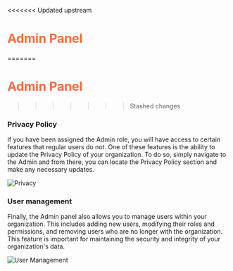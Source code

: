 <<<<<<< Updated upstream
# <span style="color:#FA6E3F"> Admin Panel </span> 
=======
# <span style="color:#FA6A47"> Admin Panel </span> 
>>>>>>> Stashed changes

### **Privacy Policy**
If you have been assigned the Admin role, you will have access to certain features that regular users do not. One of these features is the ability to update the Privacy Policy of your organization. To do so, simply navigate to the Admin and from there, you can locate the Privacy Policy section and make any necessary updates.

![Privacy](https://i.imgur.com/4Auw9bG.gif)

### **User management**
Finally, the Admin panel also allows you to manage users within your organization. This includes adding new users, modifying their roles and permissions, and removing users who are no longer with the organization. This feature is important for maintaining the security and integrity of your organization's data.

![User Management](https://i.imgur.com/tBPOMaZ.gif)

